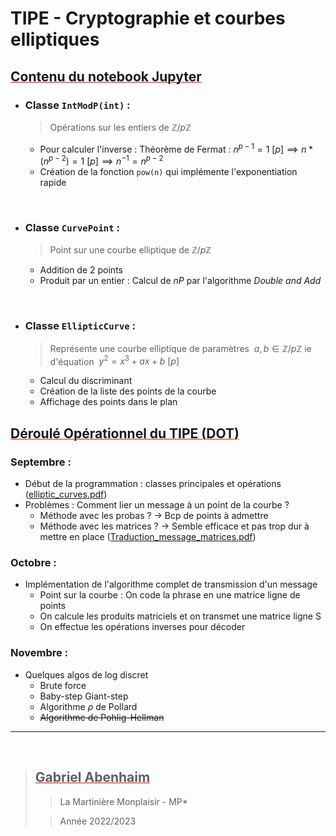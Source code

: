 # TIPE - Cryptographie et courbes elliptiques

<style>
h2{
	text-decoration: underline red 1px;
}
</style>

## Contenu du notebook Jupyter

- ### Classe `IntModP(int)` :

  > Opérations sur les entiers de $\mathbb{Z}/p\mathbb{Z}$

  - Pour calculer l'inverse : Théorème de Fermat : $n^{p-1} = 1 \ [p] \implies n * (n^{p-2}) = 1\  [p] \implies n^{-1} = n^{p-2}$
  - Création de la fonction `pow(n)` qui implémente l'exponentiation rapide

<br>

- ### Classe `CurvePoint` :

  > Point sur une courbe elliptique de $\mathbb{Z}/p\mathbb{Z}$

  - Addition de 2 points
  - Produit par un entier : Calcul de $nP$ par l'algorithme _Double and Add_

<br>

- ### Classe `EllipticCurve` :

  > Représente une courbe elliptique de paramètres $\ a, b \in \mathbb{Z}/p\mathbb{Z}$ ie d'équation $\ y^2 = x^3 + ax + b \ [p]$

  - Calcul du discriminant
  - Création de la liste des points de la courbe
  - Affichage des points dans le plan

## Déroulé Opérationnel du TIPE (DOT)

### Septembre :

- Début de la programmation : classes principales et opérations ([elliptic_curves.pdf](https://github.com/GabrielAB01/TIPE_ECC/blob/master/docs/elliptic_curves.pdf))
- Problèmes : Comment lier un message à un point de la courbe ?
  - Méthode avec les probas ? $\rightarrow$ Bcp de points à admettre
  - Méthode avec les matrices ? $\rightarrow$ Semble efficace et pas trop dur à mettre en place ([Traduction_message_matrices.pdf](https://github.com/GabrielAB01/TIPE_ECC/blob/master/docs/Traduction_message_matrices.pdf))

### Octobre :

- Implémentation de l'algorithme complet de transmission d'un message
  - Point sur la courbe : On code la phrase en une matrice ligne de points
  - On calcule les produits matriciels et on transmet une matrice ligne S
  - On effectue les opérations inverses pour décoder

### Novembre :

- Quelques algos de log discret
  - Brute force
  - Baby-step Giant-step
  - Algorithme $\rho$ de Pollard
  - ~~Algorithme de Pohlig-Hellman~~
    <br>

---

<br>

> ## Gabriel Abenhaim
>
> > La Martinière Monplaisir - MP\*
>
> > Année 2022/2023

